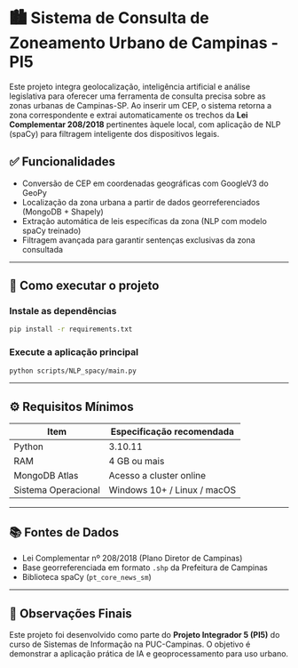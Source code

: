 # 🏙️ Sistema de Consulta de Zoneamento Urbano de Campinas - PI5

Este projeto integra geolocalização, inteligência artificial e análise legislativa para oferecer uma ferramenta de consulta precisa sobre as zonas urbanas de Campinas-SP. Ao inserir um CEP, o sistema retorna a zona correspondente e extrai automaticamente os trechos da **Lei Complementar 208/2018** pertinentes àquele local, com aplicação de NLP (spaCy) para filtragem inteligente dos dispositivos legais.

## ✅ Funcionalidades

- Conversão de CEP em coordenadas geográficas com GoogleV3 do GeoPy
- Localização da zona urbana a partir de dados georreferenciados (MongoDB + Shapely)
- Extração automática de leis específicas da zona (NLP com modelo spaCy treinado)
- Filtragem avançada para garantir sentenças exclusivas da zona consultada

---

## 🚀 Como executar o projeto

### Instale as dependências

```bash
pip install -r requirements.txt
```

### Execute a aplicação principal

```bash
python scripts/NLP_spacy/main.py
```

---

## ⚙️ Requisitos Mínimos

| Item                | Especificação recomendada         |
|---------------------|-----------------------------------|
| Python              | 3.10.11                           |
| RAM                 | 4 GB ou mais                      |
| MongoDB Atlas       | Acesso a cluster online           |
| Sistema Operacional | Windows 10+ / Linux / macOS       |

---

## 📚 Fontes de Dados

- Lei Complementar nº 208/2018 (Plano Diretor de Campinas)
- Base georreferenciada em formato `.shp` da Prefeitura de Campinas
- Biblioteca spaCy (`pt_core_news_sm`)

---

## 📢 Observações Finais

Este projeto foi desenvolvido como parte do **Projeto Integrador 5 (PI5)** do curso de Sistemas de Informação na PUC-Campinas. O objetivo é demonstrar a aplicação prática de IA e geoprocessamento para uso urbano.
